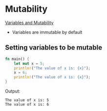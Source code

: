 # Mutability

[Variables and Mutability](https://doc.rust-lang.org/book/ch03-01-variables-and-mutability.html)

- Variables are immutable by default

## Setting variables to be mutable
```rust
fn main() {
    let mut x = 5;
    println!("The value of x is: {x}");
    x = 6;
    println!("The value of x is: {x}");
}
```
Output:
```
The value of x is: 5
The value of x is: 6
```
